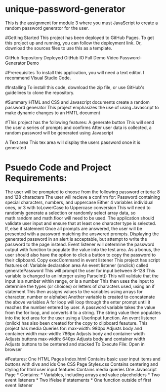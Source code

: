 # unique-password-generator
This is the assignment for module 3 where you must JavaScript to create a random password generator for the user.

#Getting Started
This project has been deployed to GitHub Pages. To get this project up and running, you can follow the deployment link. Or, download the sources files to use this as a template.

GitHub Repository
Deployed GitHub IO
Full Demo Video
Password-Generator Demo

#Prerequisites
To install this application, you will need a text editor. I recommend Visual Studio Code.

#Installing
To install this code, download the zip file, or use GitHub's guidelines to clone the repository.

#Summary
HTML and CSS and Javascript documents create a random password generator
This project emphasizes the use of using Javascript to make dynamic changes to an HMTL document


#This project has the following features:
A generate button
This will send the user a series of prompts and confirms
After user data is collected, a random password will be generated using Javascript


A Text area
This tex area will display the users password once it is generated

# Psuedo Code and Project Requirements:
The user will be prompted to choose from the following password criteria: 8 and 128 characters
The user will recieve a confirm for:
Password containing special characters, numbers, and uppercase
Either 4 variables individual ones, or 3 with toLowerCase to Uppercase conversion
This will need to randomly generate a selection or randomly select array data, so math.random and math.floor will need to be used.
The application should validate user input and ensure that at least one character type is selected.
If, else if statement
Once all prompts are answered, the user will be presented with a password matching the answered prompts. Displaying the generated password in an alert is acceptable, but attempt to write the password to the page instead.
Event listener will determine the password output with function to populate the value into the test area.
As a bonus, the user should also have the option to click a button to copy the password to their clipboard.
Copy execCommand in event listener
This project has script features of:
Variable declaration area
An event listener (onclick) called generatePassword
This will prompt the user for input between 8-128
This variable is changed to an interger using ParseInt()
This will validate that the input is a number within range, or is a number
This then uses the input to determine the types (or choices) or letters of characters used, using an if statement
This then assigns values to the variables using arrays for character, number or alphabet
Another variable is created to concatenate the above variables
A for loop will loop through the enter prompt until it reaches the number entered by user.
A password variable takes the value from the for loop, and converts it to a string.
The string value then populates into the text area for the user using a UserInput function.
An event listener (onlick) has also been created for the copy to clipboard feauture.
This project has media Queries for:
max-width: 980px
Adjusts body and container width
max-width: 786px
Adjusts body and container width
Adjusts buttons
max-width: 640px
Adjusts body and container width
Adjusts buttons to be centered and stacked
To Execute File:
Open in browser

#Features:
One HTML Pages
Index.html
Contains basic user input items and buttons with divs and ids
One CSS Page
Styles.css
Contains centering and styling for html user input features
Contains media queries
One Javascript Page * Contains: * Variables, including arrays and value placeholders * Two event listeners * Two if/else if statements * One function outside of first event listener
